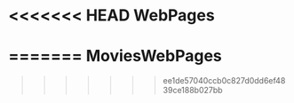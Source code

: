 <<<<<<< HEAD
WebPages
========
=======
MoviesWebPages
==============
>>>>>>> ee1de57040ccb0c827d0dd6ef4839ce188b027bb

